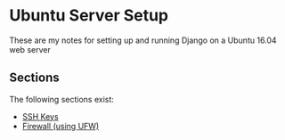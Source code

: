 # Ubuntu Server Setup

These are my notes for setting up and running Django on a Ubuntu 16.04 web server

## Sections

The following sections exist:

- [SSH Keys](server/ssh)
- [Firewall (using UFW)](server/firewall)